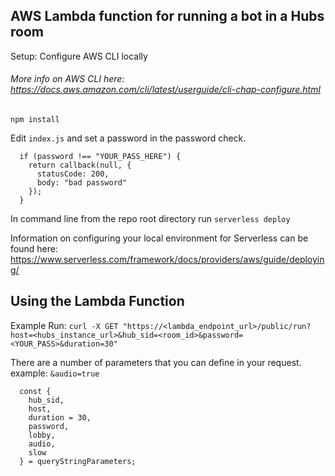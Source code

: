 ## AWS Lambda function for running a bot in a Hubs room

Setup:
Configure AWS CLI locally
###### More info on AWS CLI here: https://docs.aws.amazon.com/cli/latest/userguide/cli-chap-configure.html

`npm install`

Edit `index.js` and set a password in the password check.

```
  if (password !== "YOUR_PASS_HERE") {
    return callback(null, {
      statusCode: 200,
      body: "bad password"
    });
  }

```

In command line from the repo root directory run `serverless deploy`

Information on configuring your local environment for Serverless can be found here: https://www.serverless.com/framework/docs/providers/aws/guide/deploying/


## Using the Lambda Function

Example Run:
`curl -X GET "https://<lambda_endpoint_url>/public/run?host=<hubs_instance_url>&hub_sid=<room_id>&password=<YOUR_PASS>&duration=30"`

There are a number of parameters that you can define in your request. example: `&audio=true`

```
  const {
    hub_sid,
    host,
    duration = 30,
    password,
    lobby,
    audio,
    slow
  } = queryStringParameters;
```

